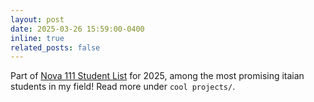 ```yaml
---
layout: post
date: 2025-03-26 15:59:00-0400
inline: true
related_posts: false
---
```


Part of [Nova 111 Student List](https://www.novatalent.com/111/italy/student-list/2025) for 2025, among the most promising itaian students in my field! Read more under ```cool projects/```.